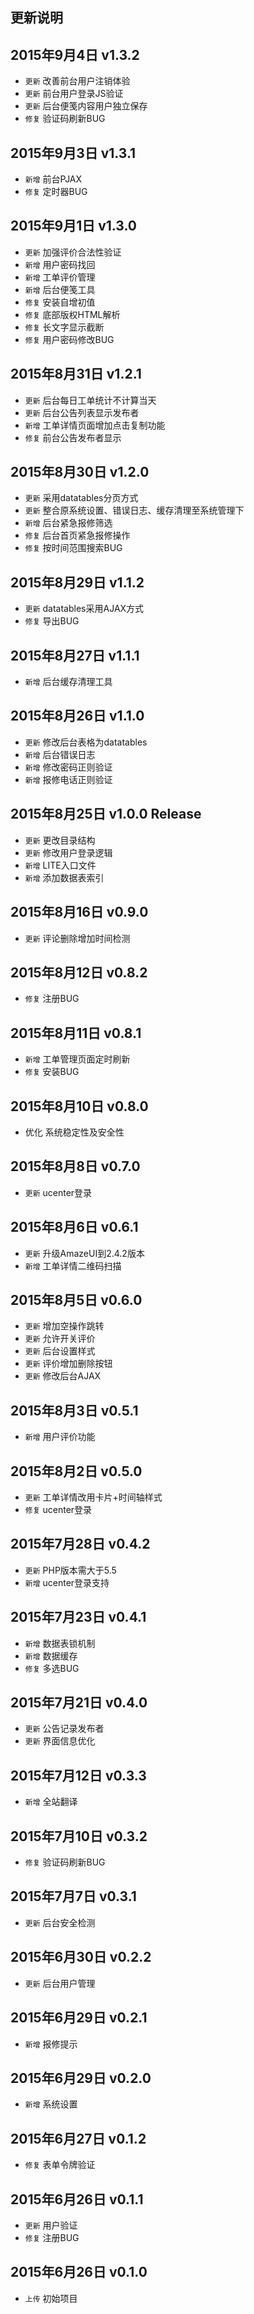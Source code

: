## 更新说明

2015年9月4日 v1.3.2
----------
* `更新` 改善前台用户注销体验
* `更新` 前台用户登录JS验证
* `更新` 后台便笺内容用户独立保存
* `修复` 验证码刷新BUG

2015年9月3日 v1.3.1
----------
* `新增` 前台PJAX
* `修复` 定时器BUG

2015年9月1日 v1.3.0
----------
* `更新` 加强评价合法性验证
* `新增` 用户密码找回
* `新增` 工单评价管理
* `新增` 后台便笺工具
* `修复` 安装自增初值
* `修复` 底部版权HTML解析
* `修复` 长文字显示截断
* `修复` 用户密码修改BUG

2015年8月31日 v1.2.1
----------
* `更新` 后台每日工单统计不计算当天	
* `更新` 后台公告列表显示发布者
* `新增` 工单详情页面增加点击复制功能
* `修复` 前台公告发布者显示

2015年8月30日 v1.2.0
----------
* `更新` 采用datatables分页方式
* `更新` 整合原系统设置、错误日志、缓存清理至系统管理下
* `新增` 后台紧急报修筛选
* `修复` 后台首页紧急报修操作
* `修复` 按时间范围搜索BUG

2015年8月29日 v1.1.2
----------
* `更新` datatables采用AJAX方式
* `修复` 导出BUG

2015年8月27日 v1.1.1
----------
* `新增` 后台缓存清理工具

2015年8月26日 v1.1.0
----------
* `更新` 修改后台表格为datatables  
* `新增` 后台错误日志
* `新增` 修改密码正则验证
* `新增` 报修电话正则验证

2015年8月25日 v1.0.0 Release
----------
* `更新` 更改目录结构
* `更新` 修改用户登录逻辑
* `新增` LITE入口文件
* `新增` 添加数据表索引

2015年8月16日 v0.9.0
----------
* `更新` 评论删除增加时间检测

2015年8月12日 v0.8.2
----------
* `修复` 注册BUG

2015年8月11日 v0.8.1
----------
* `新增` 工单管理页面定时刷新
* `修复` 安装BUG

2015年8月10日 v0.8.0
----------
* 优化 系统稳定性及安全性

2015年8月8日 v0.7.0
----------
* `更新` ucenter登录

2015年8月6日 v0.6.1
----------
* `更新` 升级AmazeUI到2.4.2版本
* `新增` 工单详情二维码扫描

2015年8月5日 v0.6.0
----------
* `更新` 增加空操作跳转
* `更新` 允许开关评价
* `更新` 后台设置样式
* `更新` 评价增加删除按钮
* `更新` 修改后台AJAX

2015年8月3日 v0.5.1
----------
* `新增` 用户评价功能

2015年8月2日 v0.5.0
----------
* `更新` 工单详情改用卡片+时间轴样式
* `修复` ucenter登录

2015年7月28日 v0.4.2
----------
* `更新` PHP版本需大于5.5
* `新增` ucenter登录支持

2015年7月23日 v0.4.1
----------
* `新增` 数据表锁机制
* `新增` 数据缓存
* `修复` 多选BUG

2015年7月21日 v0.4.0
----------
* `更新` 公告记录发布者
* `更新` 界面信息优化

2015年7月12日 v0.3.3
----------
* `新增` 全站翻译

2015年7月10日 v0.3.2
----------
* `修复` 验证码刷新BUG

2015年7月7日 v0.3.1
----------
* `更新` 后台安全检测

2015年6月30日 v0.2.2
----------
* `更新` 后台用户管理

2015年6月29日 v0.2.1
----------
* `新增` 报修提示

2015年6月29日 v0.2.0
----------
* `新增` 系统设置

2015年6月27日 v0.1.2
----------
* `修复` 表单令牌验证

2015年6月26日 v0.1.1	
----------
* `更新` 用户验证
* `修复` 注册BUG

2015年6月26日 v0.1.0
----------
* `上传` 初始项目
